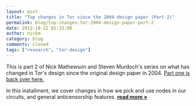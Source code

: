 ```yaml
---
layout: post
title: "Top changes in Tor since the 2004 design paper (Part 2)"
permalink: blog/top-changes-tor-2004-design-paper-part-2
date: 2012-10-22 01:33:00
author: nickm
category: blog
comments: closed
tags: ["research", "tor-design"]
---
```


This is part 2 of Nick Mathewson and Steven Murdoch's series on what has changed in Tor's design since the original design paper in 2004. [Part one is back over here.](https://blog.torproject.org/blog/top-changes-tor-2004-design-paper-part-1)

In this installment, we cover changes in how we pick and use nodes in our circuits, and general anticensorship features. [**read more »**](https://blog.torproject.org/blog/top-changes-tor-2004-design-paper-part-2)
